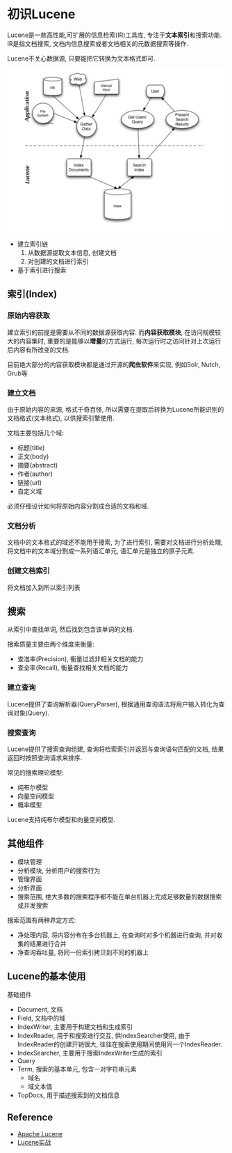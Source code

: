 # 初识Lucene

Lucene是一款高性能,可扩展的信息检索(IR)工具库, 专注于**文本索引**和搜索功能.
IR是指文档搜索, 文档内信息搜索或者文档相关的元数据搜索等操作.

Lucene不关心数据源, 只要能把它转换为文本格式即可.

![](img/framework.png)

- 建立索引链
  1. 从数据源提取文本信息, 创建文档
  2. 对创建的文档进行索引  
- 基于索引进行搜索

## 索引(Index)

### 原始内容获取

建立索引的前提是需要从不同的数据源获取内容. 
而**内容获取模块**, 在访问规模较大的内容集时, 重要的是能够以**增量**的方式运行, 
每次运行时之访问针对上次运行后内容有所改变的文档.

目前绝大部分的内容获取模块都是通过开源的**爬虫软件**来实现, 例如Solr, Nutch, Grub等

### 建立文档

由于原始内容的来源, 格式千奇百怪, 所以需要在提取后转换为Lucene所能识别的文档格式(文本格式), 
以供搜索引擎使用.

文档主要包括几个域:

- 标题(title)
- 正文(body)
- 摘要(abstract)
- 作者(author)
- 链接(url)
- 自定义域

必须仔细设计如何将原始内容分割成合适的文档和域.

### 文档分析

文档中的文本格式的域还不能用于搜索, 为了进行索引, 需要对文档进行分析处理,
将文档中的文本域分割成一系列语汇单元, 语汇单元是独立的原子元素.

### 创建文档索引

将文档加入到所以索引列表

## 搜索

从索引中查找单词, 然后找到包含该单词的文档.

搜索质量主要由两个维度来衡量:

- 查准率(Precision), 衡量过滤非相关文档的能力
- 查全率(Recall), 衡量查找相关文档的能力

### 建立查询

Lucene提供了查询解析器(QueryParser), 根据通用查询语法将用户输入转化为查询对象(Query).

### 搜索查询

Lucene提供了搜索查询组建, 查询将检索索引并返回与查询语句匹配的文档, 结果返回时按照查询请求来排序.

常见的搜索理论模型:

- 纯布尔模型
- 向量空间模型
- 概率模型

Lucene支持纯布尔模型和向量空间模型.

## 其他组件

- 模块管理
- 分析模块, 分析用户的搜索行为
- 管理界面
- 分析界面
- 搜索范围, 绝大多数的搜索程序都不能在单台机器上完成足够数量的数据搜索或并发搜索

搜索范围有两种界定方式:

- 净处理内容, 将内容分布在多台机器上, 在查询时对多个机器进行查询, 并对收集的结果进行合并
- 净查询吞吐量, 将同一份索引拷贝到不同的机器上

## Lucene的基本使用

基础组件

- Document, 文档
- Field, 文档中的域
- IndexWriter, 主要用于构建文档和生成索引
- IndexReader, 用于和搜索进行交互, 供IndexSearcher使用, 
由于IndexReader的创建开销很大, 往往在搜索使用期间使用同一个IndexReader.
- IndexSearcher, 主要用于搜索IndexWriter生成的索引
- Query
- Term, 搜索的基本单元, 包含一对字符串元素
  + 域名
  + 域文本值
- TopDocs, 用于描述搜索到的文档信息


## Reference

- [Apache Lucene](http://lucene.apache.org/)
- [Lucene实战](https://book.douban.com/subject/6440615/)